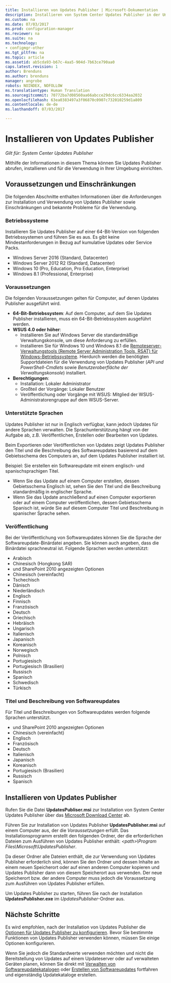 ```yaml
---
title: Installieren von Updates Publisher | Microsoft-Dokumentation
description: Installieren von System Center Updates Publisher in der Umgebung
ms.custom: na
ms.date: 07/03/2017
ms.prod: configuration-manager
ms.reviewer: na
ms.suite: na
ms.technology:
- configmgr-other
ms.tgt_pltfrm: na
ms.topic: article
ms.assetid: ab5cda93-b67c-4aa5-904d-7b63ce790aa0
caps.latest.revision: 1
author: Brenduns
ms.author: brenduns
manager: angrobe
robots: NOINDEX, NOFOLLOW
ms.translationtype: Human Translation
ms.sourcegitcommit: 70772ba7d08560aa66abcce29dc6cc6334aa2032
ms.openlocfilehash: 63ea0383497a3f06870c0907c732010259d1a809
ms.contentlocale: de-de
ms.lasthandoff: 07/03/2017

---
```

# <a name="install-updates-publisher"></a>Installieren von Updates Publisher

*Gilt für: System Center Updates Publisher*

Mithilfe der Informationen in diesem Thema können Sie Updates Publisher abrufen, installieren und für die Verwendung in Ihrer Umgebung einrichten.


## <a name="prerequisites-and-limitations"></a>Voraussetzungen und Einschränkungen
Die folgenden Abschnitte enthalten Informationen über die Anforderungen zur Installation und Verwendung von Updates Publisher sowie Einschränkungen und bekannte Probleme für die Verwendung.

### <a name="operating-systems"></a>Betriebssysteme
Installieren Sie Updates Publisher auf einer 64-Bit-Version von folgenden Betriebssystemen und führen Sie es aus. Es gibt keine Mindestanforderungen in Bezug auf kumulative Updates oder Service Packs.

-   Windows Server 2016 (Standard, Datacenter)
-   Windows Server 2012 R2 (Standard, Datacenter)
-   Windows 10 (Pro, Education, Pro Education, Enterprise)
-   Windows 8.1 (Professional, Enterprise)

### <a name="prerequisites"></a>Voraussetzungen
Die folgenden Voraussetzungen gelten für Computer, auf denen Updates Publisher ausgeführt wird.

-   **64-Bit-Betriebssystem**: Auf dem Computer, auf dem Sie Updates Publisher installieren, muss ein 64-Bit-Betriebssystem ausgeführt werden.
-   **WSUS 4.0 oder höher**:
    -   Installieren Sie auf Windows Server die standardmäßige Verwaltungskonsole, um diese Anforderung zu erfüllen.
    -   Installieren Sie für Windows 10 und Windows 8.1 die [Remoteserver-Verwaltungstools (Remote Server Administration Tools, RSAT) für Windows-Betriebssysteme](https://support.microsoft.com/help/2693643/remote-server-administration-tools-rsat-for-windows-operating-systems). Hierdurch werden die benötigten Supportdateien für die Verwendung von Updates Publisher (*API und PowerShell-Cmdlets* sowie *Benutzeroberfläche der Verwaltungskonsole*) installiert.
-   **Berechtigungen**:
    -   Installation: Lokaler Administrator
    -   Großteil der Vorgänge: Lokaler Benutzer
    -   Veröffentlichung oder Vorgänge mit WSUS: Mitglied der WSUS-Administratorengruppe auf dem WSUS-Server.

### <a name="supported-languages"></a>Unterstützte Sprachen
Updates Publisher ist nur in Englisch verfügbar, kann jedoch Updates für andere Sprachen verwalten. Die Sprachunterstützung hängt von der Aufgabe ab, z.B. Veröffentlichen, Erstellen oder Bearbeiten von Updates.

Beim Exportieren oder Veröffentlichen von Updates zeigt Updates Publisher den Titel und die Beschreibung des Softwareupdates basierend auf dem Gebietsschema des Computers an, auf dem Updates Publisher installiert ist.

Beispiel: Sie erstellen ein Softwareupdate mit einem englisch- und spanischsprachigen Titel.

-   Wenn Sie das Update auf einem Computer erstellen, dessen Gebietsschema Englisch ist, sehen Sie den Titel und die Beschreibung standardmäßig in englischer Sprache.
-   Wenn Sie das Update anschließend auf einen Computer exportieren oder auf einem Computer veröffentlichen, dessen Gebietsschema Spanisch ist, würde Sie auf diesem Computer Titel und Beschreibung in spanischer Sprache sehen.

### <a name="publishing"></a>Veröffentlichung
Bei der Veröffentlichung von Softwareupdates können Sie die Sprache der Softwareupdate-Binärdatei angeben. Sie können auch angeben, dass die Binärdatei sprachneutral ist. Folgende Sprachen werden unterstützt:

-   Arabisch
-   Chinesisch (Hongkong SAR)
-   und SharePoint 2010 angezeigten Optionen
-   Chinesisch (vereinfacht)
-   Tschechisch
-   Dänisch
-   Niederländisch
-   Englisch
-   Finnisch
-   Französisch
-   Deutsch
-   Griechisch
-   Hebräisch
-   Ungarisch
-   Italienisch
-   Japanisch
-   Koreanisch
-   Norwegisch
-   Polnisch
-   Portugiesisch
-   Portugiesisch (Brasilien)
-   Russisch
-   Spanisch
-   Schwedisch
-   Türkisch

### <a name="software-update-titles-and-descriptions"></a>Titel und Beschreibung von Softwareupdates
Für Titel und Beschreibungen von Softwareupdates werden folgende Sprachen unterstützt.

-   und SharePoint 2010 angezeigten Optionen
-   Chinesisch (vereinfacht)
-   Englisch
-   Französisch
-   Deutsch
-   Italienisch
-   Japanisch
-   Koreanisch
-   Portugiesisch (Brasilien)
-   Russisch
-   Spanisch



## <a name="install-updates-publisher"></a>Installieren von Updates Publisher
Rufen Sie die Datei **UpdatesPubliser.msi** zur Installation von System Center Updates Publisher über das [Microsoft Download Center](https://go.microsoft.com/fwlink/?linkid=847967) ab.

Führen Sie zur Installation von Updates Publisher **UpdatesPublisher.msi** auf einem Computer aus, der die *Voraussetzungen* erfüllt. Das Installationsprogramm erstellt den folgenden Ordner, der die erforderlichen Dateien zum Ausführen von Updates Publisher enthält: *&lt;path&gt;\Program Files\Microsoft\UpdatesPublisher*.

Da dieser Ordner alle Dateien enthält, die zur Verwendung von Updates Publisher erforderlich sind, können Sie den Ordner und dessen Inhalte an einem neuen Speicherort oder auf einen anderen Computer kopieren und Updates Publisher dann von diesem Speicherort aus verwenden. Der neue Speicherort bzw. der andere Computer muss jedoch die Voraussetzung zum Ausführen von Updates Publisher erfüllen.

Um Updates Publisher zu starten, führen Sie nach der Installation **UpdatesPublisher.exe** im *UpdatesPublisher*-Ordner aus.

## <a name="next-steps"></a>Nächste Schritte
 Es wird empfohlen, nach der Installation von Updates Publisher die [Optionen für Updates Publisher zu konfigurieren](updates-publisher-options.md). Bevor Sie bestimmte Funktionen von Updates Publisher verwenden können, müssen Sie einige Optionen konfigurieren.

 Wenn Sie jedoch die Standardwerte verwenden möchten und nicht die Bereitstellung von Updates auf einem Updateserver oder auf verwalteten Geräten planen, können Sie direkt mit [Verwalten von Softwareupdatekatalogen](updates-publisher-catalogs.md) oder [Erstellen von Softwareupdates](create-updates-with-updates-publisher.md) fortfahren und eigenständig Updatekataloge erstellen.


